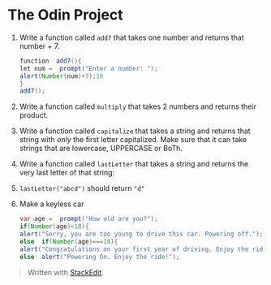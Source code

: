 # The Odin Project 
1.  Write a function called  `add7`  that takes one number and returns that number + 7.
	```java
	function  add7(){
	let num =  prompt("Enter a number: ");
	alert(Number(num)+7);19
	}
	add7();
	```
  

2.  Write a function called  `multiply`  that takes 2 numbers and returns their product.


3.  Write a function called  `capitalize`  that takes a string and returns that string with  _only_  the first letter capitalized. Make sure that it can take strings that are lowercase, UPPERCASE or BoTh.


4.  Write a function called  `lastLetter`  that takes a string and returns the very last letter of that string:

5.  `lastLetter("abcd")`  should return  `"d"`

6. Make a keyless car
	```java
	var age =  prompt("How old are you?");
	if(Number(age)<18){
	alert("Sorry, you are too young to drive this car. Powering off.");}
	else  if(Number(age)===18){
	alert("Congratulations on your first year of driving. Enjoy the ride!");}
	else  alert("Powering On. Enjoy the ride!");
	```

> Written with [StackEdit](https://stackedit.io/).
<!--stackedit_data:
eyJoaXN0b3J5IjpbLTE2MzkxNTY3MTksMTc0NDIwNzEzOSwtOT
IyNjQ4MjI3LDczMDk5ODExNl19
-->